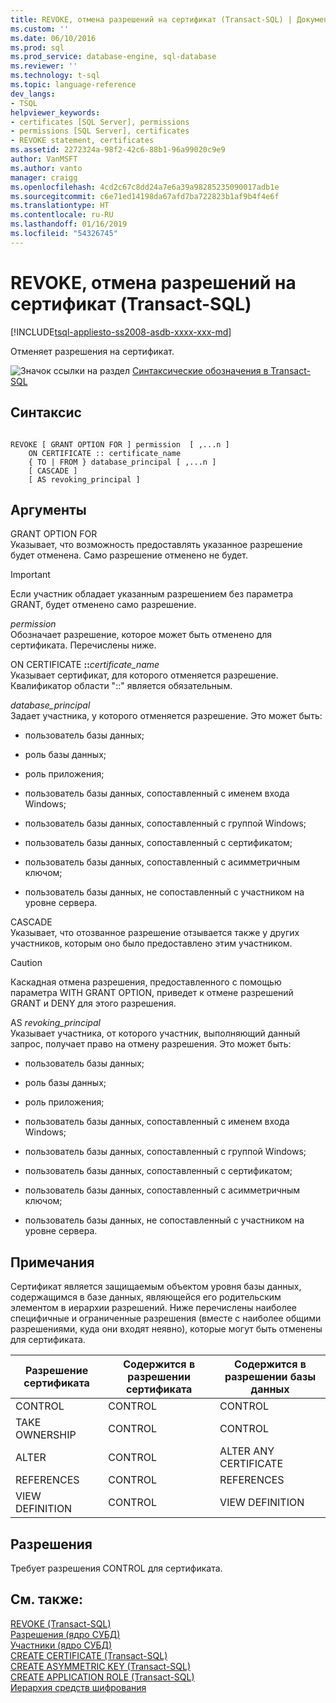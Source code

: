 ```yaml
---
title: REVOKE, отмена разрешений на сертификат (Transact-SQL) | Документы Майкрософт
ms.custom: ''
ms.date: 06/10/2016
ms.prod: sql
ms.prod_service: database-engine, sql-database
ms.reviewer: ''
ms.technology: t-sql
ms.topic: language-reference
dev_langs:
- TSQL
helpviewer_keywords:
- certificates [SQL Server], permissions
- permissions [SQL Server], certificates
- REVOKE statement, certificates
ms.assetid: 2272324a-98f2-42c6-88b1-96a99020c9e9
author: VanMSFT
ms.author: vanto
manager: craigg
ms.openlocfilehash: 4cd2c67c8dd24a7e6a39a98285235090017adb1e
ms.sourcegitcommit: c6e71ed14198da67afd7ba722823b1af9b4f4e6f
ms.translationtype: HT
ms.contentlocale: ru-RU
ms.lasthandoff: 01/16/2019
ms.locfileid: "54326745"
---
```

# <a name="revoke-certificate-permissions-transact-sql"></a>REVOKE, отмена разрешений на сертификат (Transact-SQL)
[!INCLUDE[tsql-appliesto-ss2008-asdb-xxxx-xxx-md](../../includes/tsql-appliesto-ss2008-asdb-xxxx-xxx-md.md)]

  Отменяет разрешения на сертификат.  
  
 ![Значок ссылки на раздел](../../database-engine/configure-windows/media/topic-link.gif "Значок ссылки на раздел") [Синтаксические обозначения в Transact-SQL](../../t-sql/language-elements/transact-sql-syntax-conventions-transact-sql.md)  
  
## <a name="syntax"></a>Синтаксис  
  
```  
  
REVOKE [ GRANT OPTION FOR ] permission  [ ,...n ]   
    ON CERTIFICATE :: certificate_name   
    { TO | FROM } database_principal [ ,...n ]  
    [ CASCADE ]  
    [ AS revoking_principal ]  
```  
  
## <a name="arguments"></a>Аргументы  
 GRANT OPTION FOR  
 Указывает, что возможность предоставлять указанное разрешение будет отменена. Само разрешение отменено не будет.  
  
> [!IMPORTANT]  
>  Если участник обладает указанным разрешением без параметра GRANT, будет отменено само разрешение.  
  
 *permission*  
 Обозначает разрешение, которое может быть отменено для сертификата. Перечислены ниже.  
  
 ON CERTIFICATE **::**_certificate_name_  
 Указывает сертификат, для которого отменяется разрешение. Квалификатор области "::" является обязательным.  
  
 *database_principal*  
 Задает участника, у которого отменяется разрешение. Это может быть:  
  
-   пользователь базы данных;  
  
-   роль базы данных;  
  
-   роль приложения;  
  
-   пользователь базы данных, сопоставленный с именем входа Windows;  
  
-   пользователь базы данных, сопоставленный с группой Windows;  
  
-   пользователь базы данных, сопоставленный с сертификатом;  
  
-   пользователь базы данных, сопоставленный с асимметричным ключом;  
  
-   пользователь базы данных, не сопоставленный с участником на уровне сервера.  
  
 CASCADE  
 Указывает, что отозванное разрешение отзывается также у других участников, которым оно было предоставлено этим участником.  
  
> [!CAUTION]  
>  Каскадная отмена разрешения, предоставленного с помощью параметра WITH GRANT OPTION, приведет к отмене разрешений GRANT и DENY для этого разрешения.  
  
 AS *revoking_principal*  
 Указывает участника, от которого участник, выполняющий данный запрос, получает право на отмену разрешения. Это может быть:  
  
-   пользователь базы данных;  
  
-   роль базы данных;  
  
-   роль приложения;  
  
-   пользователь базы данных, сопоставленный с именем входа Windows;  
  
-   пользователь базы данных, сопоставленный с группой Windows;  
  
-   пользователь базы данных, сопоставленный с сертификатом;  
  
-   пользователь базы данных, сопоставленный с асимметричным ключом;  
  
-   пользователь базы данных, не сопоставленный с участником на уровне сервера.  
  
## <a name="remarks"></a>Примечания  
 Сертификат является защищаемым объектом уровня базы данных, содержащимся в базе данных, являющейся его родительским элементом в иерархии разрешений. Ниже перечислены наиболее специфичные и ограниченные разрешения (вместе с наиболее общими разрешениями, куда они входят неявно), которые могут быть отменены для сертификата.  
  
|Разрешение сертификата|Содержится в разрешении сертификата|Содержится в разрешении базы данных|  
|----------------------------|---------------------------------------|------------------------------------|  
|CONTROL|CONTROL|CONTROL|  
|TAKE OWNERSHIP|CONTROL|CONTROL|  
|ALTER|CONTROL|ALTER ANY CERTIFICATE|  
|REFERENCES|CONTROL|REFERENCES|  
|VIEW DEFINITION|CONTROL|VIEW DEFINITION|  
  
## <a name="permissions"></a>Разрешения  
 Требует разрешения CONTROL для сертификата.  
  
## <a name="see-also"></a>См. также:  
 [REVOKE (Transact-SQL)](../../t-sql/statements/revoke-transact-sql.md)   
 [Разрешения (ядро СУБД)](../../relational-databases/security/permissions-database-engine.md)   
 [Участники (ядро СУБД)](../../relational-databases/security/authentication-access/principals-database-engine.md)   
 [CREATE CERTIFICATE (Transact-SQL)](../../t-sql/statements/create-certificate-transact-sql.md)   
 [CREATE ASYMMETRIC KEY (Transact-SQL)](../../t-sql/statements/create-asymmetric-key-transact-sql.md)   
 [CREATE APPLICATION ROLE (Transact-SQL)](../../t-sql/statements/create-application-role-transact-sql.md)   
 [Иерархия средств шифрования](../../relational-databases/security/encryption/encryption-hierarchy.md)  
  
  
